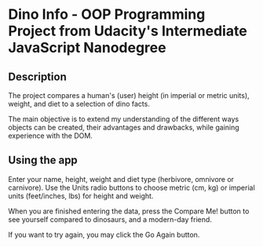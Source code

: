 # Dino Info - OOP Programming Project from Udacity's Intermediate JavaScript Nanodegree

## Description

The project compares a human's (user) height (in imperial or metric units), weight, and diet to a selection of dino facts.

The main objective is to extend my understanding of the different ways objects can be created, their advantages and drawbacks, while gaining experience with the DOM.

## Using the app

Enter your name, height, weight and diet type (herbivore, omnivore or carnivore). Use the Units radio buttons to choose metric (cm, kg) or imperial units (feet/inches, lbs) for height and weight.

When you are finished entering the data, press the Compare Me! button to see yourself compared to dinosaurs, and a modern-day friend.

If you want to try again, you may click the Go Again button.
